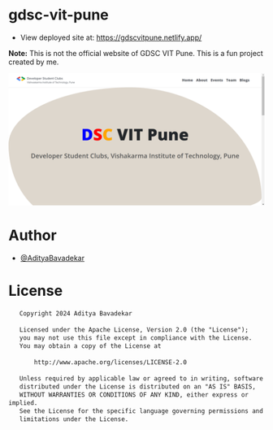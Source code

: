# gdsc-vit-pune
- View deployed site at: https://gdscvitpune.netlify.app/

**Note:** This is not the official website of GDSC VIT Pune. This is a fun project created by me.

![](/web/screenshots/home.png)

# Author
- [@AdityaBavadekar](https://github.com/AdityaBavadekar)

# License
```
   Copyright 2024 Aditya Bavadekar

   Licensed under the Apache License, Version 2.0 (the "License");
   you may not use this file except in compliance with the License.
   You may obtain a copy of the License at

       http://www.apache.org/licenses/LICENSE-2.0

   Unless required by applicable law or agreed to in writing, software
   distributed under the License is distributed on an "AS IS" BASIS,
   WITHOUT WARRANTIES OR CONDITIONS OF ANY KIND, either express or implied.
   See the License for the specific language governing permissions and
   limitations under the License.

```
